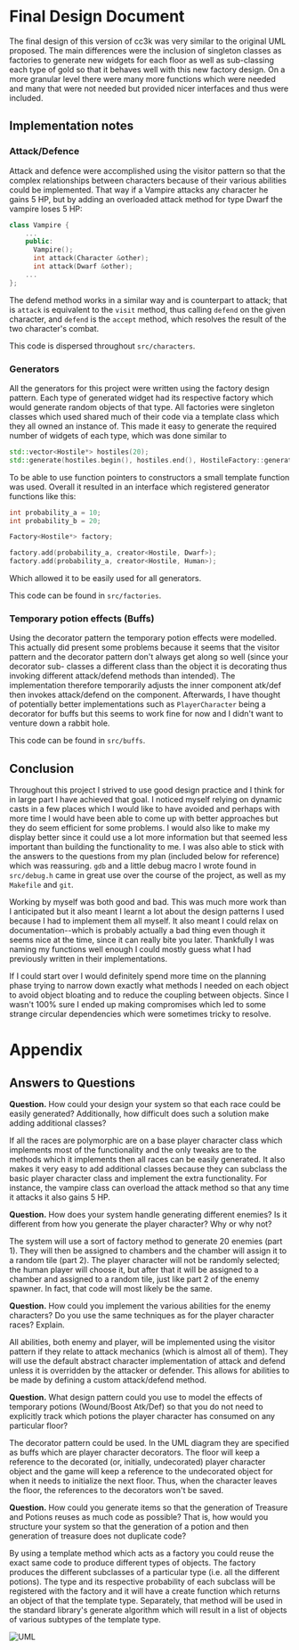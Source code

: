 # Final Design Document

The final design of this version of cc3k was very similar to the original UML proposed. The main differences were the inclusion
of singleton classes as factories to generate new widgets for each floor as well as sub-classing each type of gold so that it
behaves well with this new factory design. On a more granular level there were many more functions which were needed and many
that were not needed but provided nicer interfaces and thus were included.

## Implementation notes

### Attack/Defence

Attack and defence were accomplished using the visitor pattern so that the complex relationships between characters because of
their various abilities could be implemented. That way if a Vampire attacks any character he gains 5 HP, but by adding an
overloaded attack method for type Dwarf the vampire loses 5 HP:

```c++
class Vampire {
    ...
    public:
      Vampire();
      int attack(Character &other);
      int attack(Dwarf &other);
    ...
};
```

The defend method works in a similar way and is counterpart to attack; that is `attack` is equivalent to the `visit` method,
thus calling `defend` on the given character, and `defend` is the `accept` method, which resolves the result of the two
character's combat.

This code is dispersed throughout `src/characters`.

### Generators

All the generators for this project were written using the factory design pattern. Each type of generated widget had its
respective factory which would generate random objects of that type. All factories were singleton classes which used
shared much of their code via a template class which they all owned an instance of. This made it easy to generate the
required number of widgets of each type, which was done similar to

```c++
std::vector<Hostile*> hostiles(20);
std::generate(hostiles.begin(), hostiles.end(), HostileFactory::generate);
```

To be able to use function pointers to constructors a small template function was used. Overall it resulted in an interface
which registered generator functions like this:

```c++
int probability_a = 10;
int probability_b = 20;

Factory<Hostile*> factory;

factory.add(probability_a, creator<Hostile, Dwarf>);
factory.add(probability_a, creator<Hostile, Human>);
```

Which allowed it to be easily used for all generators.

This code can be found in `src/factories`.

### Temporary potion effects (Buffs)

Using the decorator pattern the temporary potion effects were modelled. This actually did present some problems because
it seems that the visitor pattern and the decorator pattern don't always get along so well (since your decorator sub-
classes a different class than the object it is decorating thus invoking different attack/defend methods than intended).
The implementation therefore temporarily adjusts the inner component atk/def then invokes attack/defend on the component.
Afterwards, I have thought of potentially better implementations such as `PlayerCharacter` being a decorator for buffs
but this seems to work fine for now and I didn't want to venture down a rabbit hole.

This code can be found in `src/buffs`.

## Conclusion

Throughout this project I strived to use good design practice and I think for in large part I have achieved that goal.
I noticed myself relying on dynamic casts in a few places which I would like to have avoided and perhaps with more time
I would have been able to come up with better approaches but they do seem efficient for some problems. I would also like
to make my display better since it could use a lot more information but that seemed less important than building the
functionality to me. I was also able to stick with the answers to the questions from my plan (included below for reference)
which was reassuring. `gdb` and a little debug macro I wrote found in `src/debug.h` came in great use over the course
of the project, as well as my `Makefile` and `git`.

Working by myself was both good and bad. This was much more work than I anticipated but it also meant I learnt a lot about
the design patterns I used because I had to implement them all myself. It also meant I could relax on documentation--which
is probably actually a bad thing even though it seems nice at the time, since it can really bite you later. Thankfully I was
naming my functions well enough I could mostly guess what I had previously written in their implementations.

If I could start over I would definitely spend more time on the planning phase trying to narrow down exactly what methods
I needed on each object to avoid object bloating and to reduce the coupling between objects. Since I wasn't 100% sure I ended
up making compromises which led to some strange circular dependencies which were sometimes tricky to resolve.

# Appendix

## Answers to Questions

**Question.** How could your design your system so that each race could be easily generated?
Additionally, how difficult does such a solution make adding additional classes?

If all the races are polymorphic are on a base player character class which implements most of the
functionality and the only tweaks are to the methods which it implements then all races can be
easily generated. It also makes it very easy to add additional classes because they can subclass
the basic player character class and implement the extra functionality. For instance, the vampire
class can overload the attack method so that any time it attacks it also gains 5 HP.

**Question.** How does your system handle generating different enemies? Is it different from how
you generate the player character? Why or why not?

The system will use a sort of factory method to generate 20 enemies (part 1). They will then be assigned
to chambers and the chamber will assign it to a random tile (part 2). The player character will not be
randomly selected; the human player will choose it, but after that it will be assigned to a chamber
and assigned to a random tile, just like part 2 of the enemy spawner. In fact, that code will most likely
be the same.

**Question.** How could you implement the various abilities for the enemy characters? Do you use
the same techniques as for the player character races? Explain.

All abilities, both enemy and player, will be implemented using the visitor pattern if they relate to
attack mechanics (which is almost all of them). They will use the default abstract character implementation
of attack and defend unless it is overridden by the attacker or defender. This allows for abilities to be
made by defining a custom attack/defend method.

**Question.** What design pattern could you use to model the effects of temporary potions (Wound/Boost
Atk/Def) so that you do not need to explicitly track which potions the player character has consumed on
any particular floor?

The decorator pattern could be used. In the UML diagram they are specified as buffs which are player
character decorators. The floor will keep a reference to the decorated (or, initially, undecorated)
player character object and the game will keep a reference to the undecorated object for when it needs
to initialize the next floor. Thus, when the character leaves the floor, the references to the
decorators won't be saved.

**Question.** How could you generate items so that the generation of Treasure and Potions reuses as
much code as possible? That is, how would you structure your system so that the generation of a potion
and then generation of treasure does not duplicate code?

By using a template method which acts as a factory you could reuse the exact same code to produce
different types of objects. The factory produces the different subclasses of a particular type (i.e.
all the different potions). The type and its respective probability of each subclass will be registered
with the factory and it will have a create function which returns an object of that the template type.
Separately, that method will be used in the standard library's generate algorithm which will result in a
list of objects of various subtypes of the template type.

![UML](doc/uml.svg)
